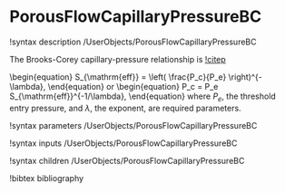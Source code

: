# PorousFlowCapillaryPressureBC

!syntax description /UserObjects/PorousFlowCapillaryPressureBC

The Brooks-Corey capillary-pressure relationship is [!citep](brookscorey1966)

\begin{equation}
S_{\mathrm{eff}} = \left( \frac{P_c}{P_e} \right)^{-\lambda},
\end{equation}
or
\begin{equation}
P_c = P_e S_{\mathrm{eff}}^{-1/\lambda},
\end{equation}
where $P_e$, the threshold entry pressure, and $\lambda$, the exponent, are required
parameters.

!syntax parameters /UserObjects/PorousFlowCapillaryPressureBC

!syntax inputs /UserObjects/PorousFlowCapillaryPressureBC

!syntax children /UserObjects/PorousFlowCapillaryPressureBC


!bibtex bibliography

